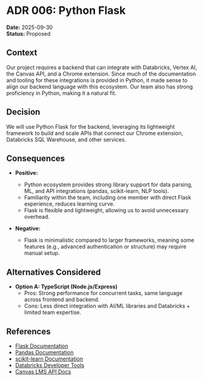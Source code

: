 # ADR 006: Python Flask 

**Date:** 2025-09-30  
**Status:** Proposed  

## Context  
Our project requires a backend that can integrate with Databricks, Vertex AI, the Canvas API, and a Chrome extension. Since much of the documentation and tooling for these integrations is provided in Python, it made sense to align our backend language with this ecosystem. Our team also has strong proficiency in Python, making it a natural fit.  

## Decision  
We will use Python Flask for the backend, leveraging its lightweight framework to build and scale APIs that connect our Chrome extension, Databricks SQL Warehouse, and other services.  

## Consequences 
- **Positive:**  
  - Python ecosystem provides strong library support for data parsing, ML, and API integrations (pandas, scikit-learn, NLP tools).  
  - Familiarity within the team, including one member with direct Flask experience, reduces learning curve.  
  - Flask is flexible and lightweight, allowing us to avoid unnecessary overhead. 

- **Negative:**  
  - Flask is minimalistic compared to larger frameworks, meaning some features (e.g., advanced authentication or structure) may require manual setup.  

## Alternatives Considered  
- **Option A: TypeScript (Node.js/Express)**  
  - Pros: Strong performance for concurrent tasks, same language across frontend and backend.  
  - Cons: Less direct integration with AI/ML libraries and Databricks + limited team expertise.  

## References  
- [Flask Documentation](https://flask.palletsprojects.com/)  
- [Pandas Documentation](https://pandas.pydata.org/docs/)  
- [scikit-learn Documentation](https://scikit-learn.org/stable/documentation.html)  
- [Databricks Developer Tools](https://docs.databricks.com/en/dev-tools/index.html)  
- [Canvas LMS API Docs](https://canvas.instructure.com/doc/api/)  